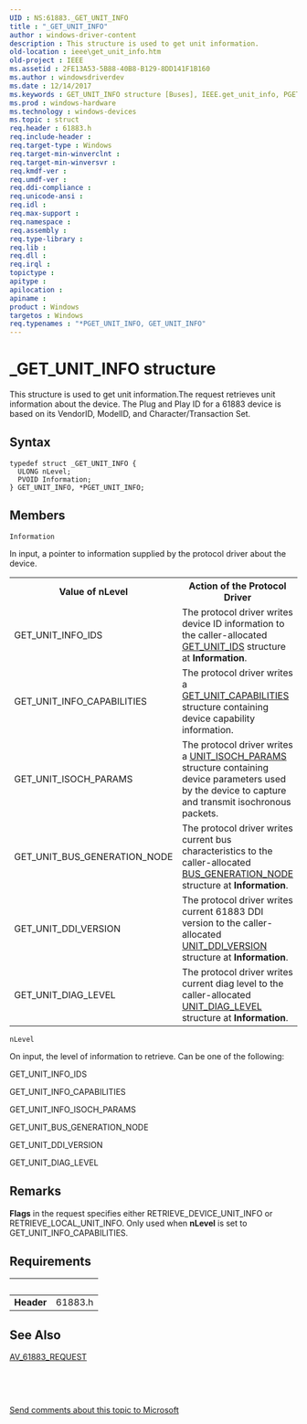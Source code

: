 ```yaml
---
UID : NS:61883._GET_UNIT_INFO
title : "_GET_UNIT_INFO"
author : windows-driver-content
description : This structure is used to get unit information.
old-location : ieee\get_unit_info.htm
old-project : IEEE
ms.assetid : 2FE13A53-5B88-40B8-B129-8DD141F1B160
ms.author : windowsdriverdev
ms.date : 12/14/2017
ms.keywords : GET_UNIT_INFO structure [Buses], IEEE.get_unit_info, PGET_UNIT_INFO, 61883/PGET_UNIT_INFO, 61883/GET_UNIT_INFO, _GET_UNIT_INFO, PGET_UNIT_INFO structure pointer [Buses], *PGET_UNIT_INFO, GET_UNIT_INFO
ms.prod : windows-hardware
ms.technology : windows-devices
ms.topic : struct
req.header : 61883.h
req.include-header : 
req.target-type : Windows
req.target-min-winverclnt : 
req.target-min-winversvr : 
req.kmdf-ver : 
req.umdf-ver : 
req.ddi-compliance : 
req.unicode-ansi : 
req.idl : 
req.max-support : 
req.namespace : 
req.assembly : 
req.type-library : 
req.lib : 
req.dll : 
req.irql : 
topictype : 
apitype : 
apilocation : 
apiname : 
product : Windows
targetos : Windows
req.typenames : "*PGET_UNIT_INFO, GET_UNIT_INFO"
---
```


# _GET_UNIT_INFO structure
This structure is used to get unit information.The  request retrieves unit information about the device. The Plug and Play ID for a 61883 device is based on its VendorID, ModelID, and Character/Transaction Set.

## Syntax
````
typedef struct _GET_UNIT_INFO {
  ULONG nLevel;
  PVOID Information;
} GET_UNIT_INFO, *PGET_UNIT_INFO;
````

## Members


`Information`

In input, a pointer to information supplied by the protocol driver about the device. 
<table>
<tr>
<th>Value of nLevel</th>
<th>Action of the Protocol Driver</th>
</tr>
<tr>
<td>
GET_UNIT_INFO_IDS

</td>
<td>
The protocol driver writes device ID information to the caller-allocated <a href="https://msdn.microsoft.com/library/windows/hardware/ff537168">GET_UNIT_IDS</a> structure at <b>Information</b>.

</td>
</tr>
<tr>
<td>
GET_UNIT_INFO_CAPABILITIES

</td>
<td>
The protocol driver writes a <a href="https://msdn.microsoft.com/library/windows/hardware/ff537166">GET_UNIT_CAPABILITIES</a> structure containing device capability information.

</td>
</tr>
<tr>
<td>
GET_UNIT_ISOCH_PARAMS

</td>
<td>
The protocol driver writes a <a href="https://msdn.microsoft.com/library/windows/hardware/ff538921">UNIT_ISOCH_PARAMS</a> structure containing device parameters used by the device to capture and transmit isochronous packets.

</td>
</tr>
<tr>
<td>
GET_UNIT_BUS_GENERATION_NODE

</td>
<td>
The protocol driver writes current bus characteristics to the caller-allocated <a href="https://msdn.microsoft.com/library/windows/hardware/ff537020">BUS_GENERATION_NODE</a> structure at <b>Information</b>.

</td>
</tr>
<tr>
<td>
GET_UNIT_DDI_VERSION

</td>
<td>
The protocol driver writes current 61883 DDI version to the caller-allocated <a href="https://msdn.microsoft.com/library/windows/hardware/ff538898">UNIT_DDI_VERSION</a> structure at <b>Information</b>. 

</td>
</tr>
<tr>
<td>
GET_UNIT_DIAG_LEVEL

</td>
<td>
The protocol driver writes current diag level to the caller-allocated <a href="https://msdn.microsoft.com/library/windows/hardware/ff538914">UNIT_DIAG_LEVEL</a> structure at <b>Information</b>.

</td>
</tr>
</table>

`nLevel`

On input, the level of information to retrieve. Can be one of the following:

GET_UNIT_INFO_IDS

GET_UNIT_INFO_CAPABILITIES

GET_UNIT_INFO_ISOCH_PARAMS

GET_UNIT_BUS_GENERATION_NODE

GET_UNIT_DDI_VERSION

GET_UNIT_DIAG_LEVEL

## Remarks
<b>Flags</b> in the request specifies either RETRIEVE_DEVICE_UNIT_INFO or RETRIEVE_LOCAL_UNIT_INFO. Only used when <b>nLevel</b> is set to GET_UNIT_INFO_CAPABILITIES.

## Requirements
| &nbsp; | &nbsp; |
| ---- |:---- |
| **Header** | 61883.h |

## See Also

<a href="https://msdn.microsoft.com/library/windows/hardware/ff537008">AV_61883_REQUEST</a>

 

 

<a href="mailto:wsddocfb@microsoft.com?subject=Documentation%20feedback [IEEE\buses]:%20GET_UNIT_INFO structure%20 RELEASE:%20(12/14/2017)&amp;body=%0A%0APRIVACY STATEMENT%0A%0AWe use your feedback to improve the documentation. We don't use your email address for any other purpose, and we'll remove your email address from our system after the issue that you're reporting is fixed. While we're working to fix this issue, we might send you an email message to ask for more info. Later, we might also send you an email message to let you know that we've addressed your feedback.%0A%0AFor more info about Microsoft's privacy policy, see http://privacy.microsoft.com/en-us/default.aspx." title="Send comments about this topic to Microsoft">Send comments about this topic to Microsoft</a>